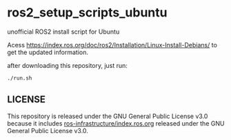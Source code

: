 # ros2_setup_scripts_ubuntu

unofficial ROS2 install script for Ubuntu

Acess https://index.ros.org/doc/ros2/Installation/Linux-Install-Debians/ to get the updated information.

after downloading this repository, just run:

```sh
./run.sh
```

## LICENSE

This repository is released under the GNU General Public License v3.0 because it includes [ros-infrastructure/index.ros.org](https://github.com/ros-infrastructure/index.ros.org) released under the GNU General Public License v3.0.

